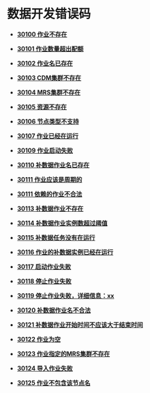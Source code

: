 # 数据开发错误码<a name="dgc_01_180"></a>

-   **[30100 作业不存在](30100-作业不存在.md)**  

-   **[30101 作业数量超出配额](30101-作业数量超出配额.md)**  

-   **[30102 作业名已存在](30102-作业名已存在.md)**  

-   **[30103 CDM集群不存在](30103-CDM集群不存在.md)**  

-   **[30104 MRS集群不存在](30104-MRS集群不存在.md)**  

-   **[30105 资源不存在](30105-资源不存在.md)**  

-   **[30106 节点类型不支持](30106-节点类型不支持.md)**  

-   **[30107 作业已经在运行](30107-作业已经在运行.md)**  

-   **[30109 作业启动失败](30109-作业启动失败.md)**  

-   **[30110 补数据作业名已存在](30110-补数据作业名已存在.md)**  

-   **[30111 作业应该是周期的](30111-作业应该是周期的.md)**  

-   **[30111 依赖的作业不合法](30111-依赖的作业不合法.md)**  

-   **[30113 补数据作业不存在](30113-补数据作业不存在.md)**  

-   **[30114 补数据作业实例数超过阈值](30114-补数据作业实例数超过阈值.md)**  

-   **[30115 补数据任务没有在运行](30115-补数据任务没有在运行.md)**  

-   **[30116 作业的补数据实例已经在运行](30116-作业的补数据实例已经在运行.md)**  

-   **[30117 启动作业失败](30117-启动作业失败.md)**  

-   **[30118 停止作业失败](30118-停止作业失败.md)**  

-   **[30119 停止作业失败，详细信息：xx](30119-停止作业失败-详细信息-xx.md)**  

-   **[30120 补数据作业名不合法](30120-补数据作业名不合法.md)**  

-   **[30121 补数据作业开始时间不应该大于结束时间](30121-补数据作业开始时间不应该大于结束时间.md)**  

-   **[30122 作业为空](30122-作业为空.md)**  

-   **[30123 作业指定的MRS集群不存在](30123-作业指定的MRS集群不存在.md)**  

-   **[30124 导入作业失败](30124-导入作业失败.md)**  

-   **[30125 作业不包含该节点名](30125-作业不包含该节点名.md)**  


